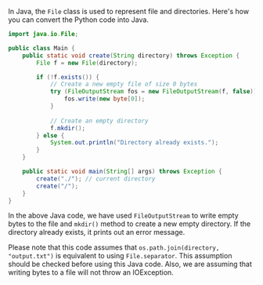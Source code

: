In Java, the `File` class is used to represent file and directories. Here's how you can convert the Python code into Java.

```java
import java.io.File;

public class Main {
    public static void create(String directory) throws Exception {
        File f = new File(directory);

        if (!f.exists()) {
            // Create a new empty file of size 0 bytes
            try (FileOutputStream fos = new FileOutputStream(f, false)) {
                fos.write(new byte[0]);
            }
            
            // Create an empty directory
            f.mkdir();
        } else {
            System.out.println("Directory already exists.");
        }
    }

    public static void main(String[] args) throws Exception {
        create("./"); // current directory
        create("/");
    }
}
```
In the above Java code, we have used `FileOutputStream` to write empty bytes to the file and `mkdir()` method to create a new empty directory. If the directory already exists, it prints out an error message.

Please note that this code assumes that `os.path.join(directory, "output.txt")` is equivalent to using `File.separator`. This assumption should be checked before using this Java code. Also, we are assuming that writing bytes to a file will not throw an IOException.
